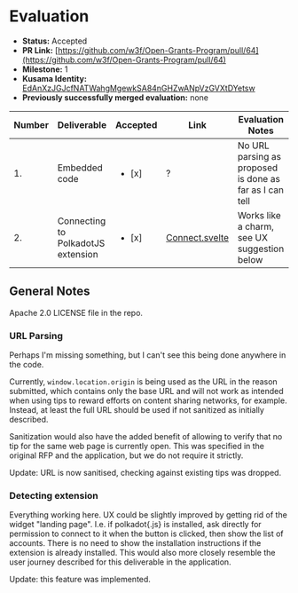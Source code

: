 # Evaluation

- **Status:** Accepted
- **PR Link:** [https://github.com/w3f/Open-Grants-Program/pull/64](https://github.com/w3f/Open-Grants-Program/pull/64)
- **Milestone:** 1
- **Kusama Identity:** [EdAnXzJGJcfNATWahgMgewkSA84nGHZwANpVzGVXtDYetsw](https://polkascan.io/kusama/account/EdAnXzJGJcfNATWahgMgewkSA84nGHZwANpVzGVXtDYetsw)
- **Previously successfully merged evaluation:** none

| Number | Deliverable                        | Accepted               | Link                                                                                                                                                  | Evaluation Notes                                        |
| ------ | ---------------------------------- | ---------------------- | ----------------------------------------------------------------------------------------------------------------------------------------------------- | ------------------------------------------------------- |
| 1.     | Embedded code                      | <ul><li>[x] </li></ul> | ?                                                                                                                                                     | No URL parsing as proposed is done as far as I can tell |
| 2.     | Connecting to PolkadotJS extension | <ul><li>[x] </li></ul> | [Connect.svelte](https://github.com/Shard-Labs/kusama-tips-widget/blob/e2e1629ba77449c4141d5a7c1374cbd3874ba623/src/components/modals/Connect.svelte) | Works like a charm, see UX suggestion below             |

## General Notes

Apache 2.0 LICENSE file in the repo.

### URL Parsing

Perhaps I'm missing something, but I can't see this being done anywhere in the code.

Currently, `window.location.origin` is being used as the URL in the reason submitted, which contains only the base URL and will not work as intended when using tips to reward efforts on content sharing networks, for example. Instead, at least the full URL should be used if not sanitized as initially described.

Sanitization would also have the added benefit of allowing to verify that no tip for the same web page is currently open. This was specified in the original RFP and the application, but we do not require it strictly.

Update: URL is now sanitised, checking against existing tips was dropped.

### Detecting extension

Everything working here. UX could be slightly improved by getting rid of the widget "landing page". I.e. if polkadot{.js} is installed, ask directly for permission to connect to it when the button is clicked, then show the list of accounts. There is no need to show the installation instructions if the extension is already installed. This would also more closely resemble the user journey described for this deliverable in the application.

Update: this feature was implemented.

